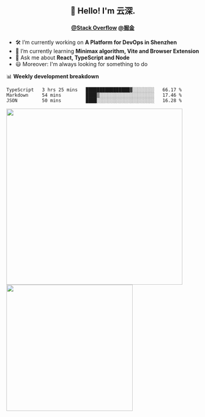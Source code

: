 <h2 align="center">👋 Hello! I'm 云深.</h2>

<h4 align="center"><a href="https://stackoverflow.com/users/8335317/theprimone">@Stack Overflow</a> <a href="https://juejin.cn/user/2752832849055864">@掘金</a></h4>

- 🛠 I’m currently working on **A Platform for DevOps in Shenzhen**
- 🚀 I’m currently learning **Minimax algorithm, Vite and Browser Extension**
- 💬 Ask me about **React, TypeScript and Node**
- 😃 Moreover: I'm always looking for something to do

📊 **Weekly development breakdown**

<!--START_SECTION:waka-->
```text
TypeScript   3 hrs 25 mins   ████████████████▓░░░░░░░░   66.17 % 
Markdown     54 mins         ████▒░░░░░░░░░░░░░░░░░░░░   17.46 % 
JSON         50 mins         ████░░░░░░░░░░░░░░░░░░░░░   16.28 % 
```
<!--END_SECTION:waka-->

<p>
<img align="left" width="460" src="https://github-readme-stats.vercel.app/api?username=theprimone&custom_title=Yuns's Github Stats&theme=graywhite&hide_border=true&disable_animations=true"/> <img align="left" width="330" src="https://github-readme-stats.vercel.app/api/top-langs/?username=theprimone&layout=compact&theme=graywhite&hide_border=true"/>
</p>
